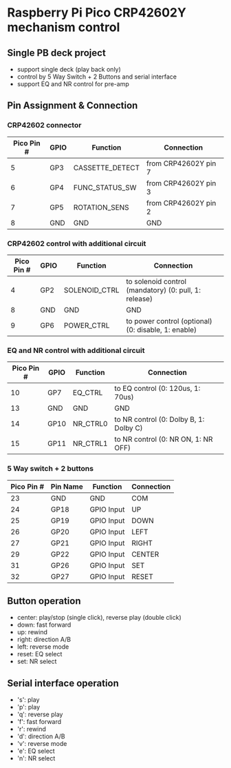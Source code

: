 # Raspberry Pi Pico CRP42602Y mechanism control

## Single PB deck project
* support single deck (play back only)
* control by 5 Way Switch + 2 Buttons and serial interface
* support EQ and NR control for pre-amp

## Pin Assignment & Connection
### CRP42602 connector
| Pico Pin # | GPIO | Function | Connection |
----|----|----|----
| 5 | GP3 | CASSETTE_DETECT | from CRP42602Y pin 7 |
| 6 | GP4 | FUNC_STATUS_SW | from CRP42602Y pin 3 |
| 7 | GP5 | ROTATION_SENS | from CRP42602Y pin 2 |
| 8 | GND | GND | GND |

### CRP42602 control with additional circuit
| Pico Pin # | GPIO | Function | Connection |
----|----|----|----
| 4 | GP2 | SOLENOID_CTRL | to solenoid control (mandatory) (0: pull, 1: release) |
| 8 | GND | GND | GND |
| 9 | GP6 | POWER_CTRL | to power control (optional) (0: disable, 1: enable) |

### EQ and NR control with additional circuit
| Pico Pin # | GPIO | Function | Connection |
----|----|----|----
| 10 | GP7 | EQ_CTRL | to EQ control (0: 120us, 1: 70us) |
| 13 | GND | GND | GND |
| 14 | GP10 | NR_CTRL0 | to NR control (0: Dolby B, 1: Dolby C) |
| 15 | GP11 | NR_CTRL1 | to NR control (0: NR ON, 1: NR OFF) |

### 5 Way switch + 2 buttons
| Pico Pin # | Pin Name | Function | Connection |
----|----|----|----
| 23 | GND | GND | COM |
| 24 | GP18 | GPIO Input | UP |
| 25 | GP19 | GPIO Input | DOWN |
| 26 | GP20 | GPIO Input | LEFT |
| 27 | GP21 | GPIO Input | RIGHT |
| 29 | GP22 | GPIO Input | CENTER |
| 31 | GP26 | GPIO Input | SET |
| 32 | GP27 | GPIO Input | RESET |

## Button operation
* center: play/stop (single click), reverse play (double click)
* down: fast forward
* up: rewind
* right: direction A/B
* left: reverse mode
* reset: EQ select
* set: NR select

## Serial interface operation
* 's': play
* 'p': play
* 'q': reverse play
* 'f': fast forward
* 'r': rewind
* 'd': direction A/B
* 'v': reverse mode
* 'e': EQ select
* 'n': NR select